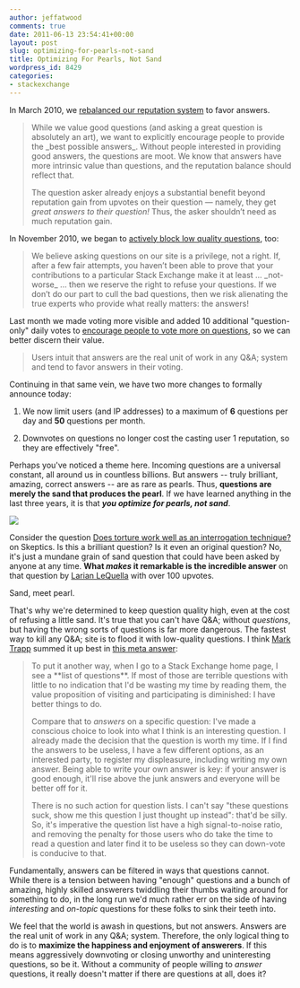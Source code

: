 ```yaml
---
author: jeffatwood
comments: true
date: 2011-06-13 23:54:41+00:00
layout: post
slug: optimizing-for-pearls-not-sand
title: Optimizing For Pearls, Not Sand
wordpress_id: 8429
categories:
- stackexchange
---
```


In March 2010, we [rebalanced our reputation system](http://blog.stackoverflow.com/2010/03/important-reputation-rule-changes/) to favor answers.



<blockquote>
While we value good questions (and asking a great question is absolutely an art), we want to explicitly encourage people to provide the _best possible answers_. Without people interested in providing good answers, the questions are moot. We know that answers have more intrinsic value than questions, and the reputation balance should reflect that.

The question asker already enjoys a substantial benefit beyond reputation gain from upvotes on their question — namely, they get _great answers to their question!_ Thus, the asker shouldn’t need as much reputation gain.
</blockquote>



In November 2010, we began to [actively block low quality questions](http://blog.stackoverflow.com/2010/10/asking-better-questions/), too:



<blockquote>
We believe asking questions on our site is a privilege, not a right. If, after a few fair attempts, you haven’t been able to prove that your contributions to a particular Stack Exchange make it at least … _not-worse_ … then we reserve the right to refuse your questions. If we don’t do our part to cull the bad questions, then we risk alienating the true experts who provide what really matters: the answers!
</blockquote>



Last month we made voting more visible and added 10 additional "question-only" daily votes to [encourage people to vote more on questions](http://blog.stackoverflow.com/2011/05/vote-for-this-question-or-the-kitten-gets-it/), so we can better discern their value.



<blockquote>
Users intuit that answers are the real unit of work in any Q&A; system and tend to favor answers in their voting. 
</blockquote>



Continuing in that same vein, we have two more changes to formally announce today:





  1. We now limit users (and IP addresses) to a maximum of **6** questions per day and **50** questions per month.

  2. Downvotes on questions no longer cost the casting user 1 reputation, so they are effectively "free".


Perhaps you've noticed a theme here. Incoming questions are a universal constant, all around us in countless billions. But answers -- truly brilliant, amazing, correct answers -- are as rare as pearls. Thus, **questions are merely the sand that produces the pearl**.  If we have learned anything in the last three years, it is that **_you optimize for pearls, not sand_**. 

![](http://blog.stackoverflow.com/wp-content/uploads/oyster-pearl.jpg)

Consider the question [Does torture work well as an interrogation technique?](http://skeptics.stackexchange.com/questions/4498/does-torture-work-well-as-an-interrogation-technique) on Skeptics. Is this a brilliant question? Is it even an original question? No, it's just a mundane grain of sand question that could have been asked by anyone at any time. **What _makes_ it remarkable is the incredible answer** on that question by [Larian LeQuella](http://skeptics.stackexchange.com/users/386/larian-lequella) with over 100 upvotes. 

Sand, meet pearl.

That's why we're determined to keep question quality high, even at the cost of refusing a little sand. It's true that you can't have Q&A; without _questions_, but having the wrong sorts of questions is far more dangerous. The fastest way to kill any Q&A; site is to flood it with low-quality questions. I think [Mark Trapp](http://stackexchange.com/users/03853793-a641-40e7-8995-d948f8debb5f) summed it up best in [this meta answer](http://meta.stackoverflow.com/questions/91808/about-new-downvote-policy-on-meta/91813#91813):



<blockquote>
To put it another way, when I go to a Stack Exchange home page, I see a **list of questions**. If most of those are terrible questions with little to no indication that I'd be wasting my time by reading them, the value proposition of visiting and participating is diminished: I have better things to do.

Compare that to _answers_ on a specific question: I've made a conscious choice to look into what I think is an interesting question. I already made the decision that the question is worth my time. If I find the answers to be useless, I have a few different options, as an interested party, to register my displeasure, including writing my own answer. Being able to write your own answer is key: if your answer is good enough, it'll rise above the junk answers and everyone will be better off for it.

There is no such action for question lists. I can't say "these questions suck, show me this question I just thought up instead": that'd be silly. So, it's imperative the question list have a high signal-to-noise ratio, and removing the penalty for those users who do take the time to read a question and later find it to be useless so they can down-vote is conducive to that.
</blockquote>



Fundamentally, answers can be filtered in ways that questions cannot. While there is a tension between having "enough" questions and a bunch of amazing, highly skilled answerers twiddling their thumbs waiting around for something to do, in the long run we'd much rather err on the side of having _interesting_ and _on-topic_ questions for these folks to sink their teeth into.

We feel that the world is awash in questions, but not answers. Answers are the real unit of work in any Q&A; system. Therefore, the only logical thing to do is to **maximize the happiness and enjoyment of answerers**. If this means aggressively downvoting or closing unworthy and uninteresting questions, so be it. Without a community of people willing to _answer_ questions, it really doesn't matter if there are questions at all, does it?

